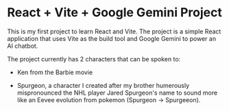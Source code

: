 # React + Vite + Google Gemini Project

This is my first project to learn React and Vite. The project is a simple React application that uses Vite as the build tool and Google Gemini to power an AI chatbot.

The project currently has 2 characters that can be spoken to: 

 - Ken from the Barbie movie

 - Spurgeon, a character I created after my brother humerously mispronounced the NHL player Jared Spurgeon's name to sound more like an Eevee evolution from pokemon (Spurgeon -> Spurgeeon).
